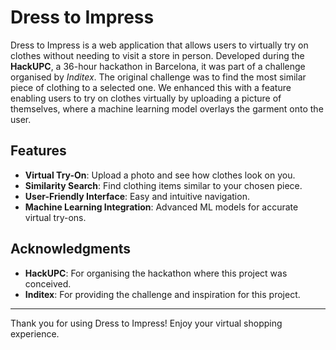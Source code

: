 # Dress to Impress

Dress to Impress is a web application that allows users to virtually try on clothes without needing to visit a store in person. Developed during the **HackUPC**, a 36-hour hackathon in Barcelona, it was part of a challenge organised by *Inditex*. The original challenge was to find the most similar piece of clothing to a selected one. We enhanced this with a feature enabling users to try on clothes virtually by uploading a picture of themselves, where a machine learning model overlays the garment onto the user.

## Features

- **Virtual Try-On**: Upload a photo and see how clothes look on you.
- **Similarity Search**: Find clothing items similar to your chosen piece.
- **User-Friendly Interface**: Easy and intuitive navigation.
- **Machine Learning Integration**: Advanced ML models for accurate virtual try-ons.

## Acknowledgments

- **HackUPC**: For organising the hackathon where this project was conceived.
- **Inditex**: For providing the challenge and inspiration for this project.

---

Thank you for using Dress to Impress! Enjoy your virtual shopping experience.